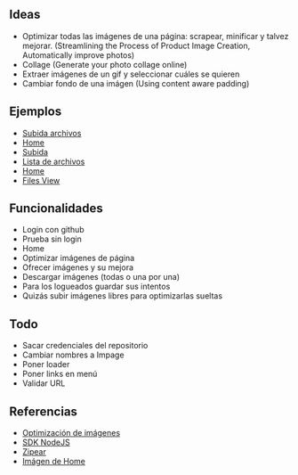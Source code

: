 ## Ideas
* Optimizar todas las imágenes de una página: scrapear, minificar y talvez mejorar. (Streamlining the Process of Product Image Creation, Automatically improve photos)
* Collage (Generate your photo collage online)
* Extraer imágenes de un gif y seleccionar cuáles se quieren
* Cambiar fondo de una imágen (Using content aware padding)


## Ejemplos
* [Subida archivos](https://cdn.dribbble.com/userupload/3605137/file/original-0518b38b78abee544b1bd0e43660841e.png?compress=1&resize=752x)
* [Home](https://dribbble.com/shots/19181918/attachments/14338477?mode=media)
* [Subida](https://dribbble.com/shots/10873345-Landing-Page-Hero-Upload-Animation)
* [Lista de archivos](https://dribbble.com/shots/16703351-Dashboard-file-upload-Untitled-UI)
* [Home](https://dribbble.com/shots/17591764-Kemawan-Cloud-storage-landing-page)
* [Files View](https://dribbble.com/shots/20680454-Notification-Dark-Modal)

## Funcionalidades

* Login con github
* Prueba sin login
* Home
* Optimizar imágenes de página
* Ofrecer imágenes y su mejora
* Descargar imágenes (todas o una por una)
* Para los logueados guardar sus intentos
* Quizás subir imágenes libres para optimizarlas sueltas

## Todo

* Sacar credenciales del repositorio
* Cambiar nombres a Impage
* Poner loader
* Poner links en menú
* Validar URL

## Referencias

* [Optimización de imágenes](https://cloudinary.com/documentation/image_optimization)
* [SDK NodeJS](https://cloudinary.com/documentation/node_integration)
* [Zipear](https://stackblitz.com/edit/zip-file-downloader-react)
* [Imágen de Home](https://images4.alphacoders.com/105/thumb-1920-1058585.png)